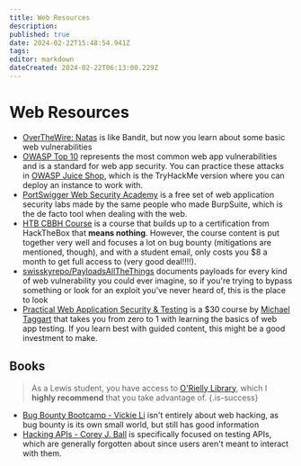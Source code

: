 ```yaml
---
title: Web Resources
description: 
published: true
date: 2024-02-22T15:48:54.941Z
tags: 
editor: markdown
dateCreated: 2024-02-22T06:13:00.229Z
---
```


# Web Resources

- [OverTheWire: Natas](https://overthewire.org/wargames/natas/) is like Bandit, but now you learn about some basic web vulnerabilities
- [OWASP Top 10](https://owasp.org/Top10/) represents the most common web app vulnerabilities and is a standard for web app security. You can practice these attacks in [OWASP Juice Shop](https://tryhackme.com/room/owaspjuiceshop), which is the TryHackMe version where you can deploy an instance to work with.
- [PortSwigger Web Security Academy](https://portswigger.net/web-security) is a free set of web application security labs made by the same people who made BurpSuite, which is the de facto tool when dealing with the web.
- [HTB CBBH Course](https://academy.hackthebox.com/preview/certifications/htb-certified-bug-bounty-hunter) is a course that builds up to a certification from HackTheBox that **means nothing**. However, the course content is put together very well and focuses a lot on bug bounty (mitigations are mentioned, though), and with a student email, only costs you $8 a month to get full access to (very good deal!!!!).
- [swisskyrepo/PayloadsAllTheThings](https://github.com/swisskyrepo/PayloadsAllTheThings) documents payloads for every kind of web vulnerability you could ever imagine, so if you're trying to bypass something or look for an exploit you've never heard of, this is the place to look
- [Practical Web Application Security & Testing](https://academy.tcm-sec.com/p/practical-web-application-security-and-testing) is a $30 course by [Michael Taggart](https://fosstodon.org/@mttaggart) that takes you from zero to 1 with learning the basics of web app testing. If you learn best with guided content, this might be a good investment to make.

## Books
> As a Lewis student, you have access to [O'Rielly Library](https://learning.oreilly.com/home/), which I **highly recommend** that you take advantage of.
{.is-success}

- [Bug Bounty Bootcamp - Vickie Li](https://learning.oreilly.com/library/view/bug-bounty-bootcamp/9781098129088/) isn't entirely about web hacking, as bug bounty is its own small world, but still has good information
- [Hacking APIs - Corey J. Ball](https://learning.oreilly.com/library/view/hacking-apis/9781098130244/) is specifically focused on testing APIs, which are generally forgotten about since users aren't meant to interact with them. 